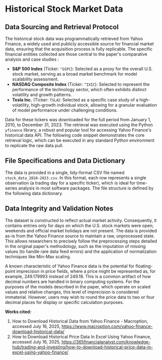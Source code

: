 # Historical Stock Market Data

## Data Sourcing and Retrieval Protocol

The historical stock data was programmatically retrieved from Yahoo Finance, a widely used and publicly accessible source for financial market data, ensuring that the acquisition process is fully replicable. The specific financial entities collected are those central to the paper's comparative analysis and case studies :  

* **S&P 500 Index** (Ticker: `^GSPC`): Selected as a proxy for the overall U.S. stock market, serving as a broad market benchmark for model scalability assessment.
* **NASDAQ Composite Index** (Ticker: `^IXIC`): Selected to represent the performance of the technology sector, which often exhibits distinct volatility and growth patterns.
* **Tesla Inc.** (Ticker: `TSLA`): Selected as a specific case study of a high-volatility, high-growth individual stock, allowing for a granular evaluation of model performance under challenging conditions.

Data for these tickers was downloaded for the full period from January 1, 2010, to December 31, 2023. The retrieval was executed using the Python `yfinance` library, a robust and popular tool for accessing Yahoo Finance's historical data API. The following code snippet demonstrates the core retrieval logic, which can be executed in any standard Python environment to replicate the raw data pull.

## File Specifications and Data Dictionary

The data is provided in a single, tidy-format CSV file named `stock_data_2010-2023.csv`. In this format, each row represents a single observation (a trading day for a specific ticker), which is ideal for time-series analysis in most software packages. The file structure is defined by the following data dictionary.

## Data Integrity and Validation Notes

The dataset is constructed to reflect actual market activity. Consequently, it contains entries only for days on which the U.S. stock markets were open; weekends and official market holidays are not present. The data is provided as-is from the Yahoo Finance source to maintain a raw, unprocessed state. This allows researchers to precisely follow the preprocessing steps detailed in the original paper's methodology, such as the imputation of missing values (to handle rare data feed errors) and the application of normalization techniques like Min-Max scaling.  

A known characteristic of Yahoo Finance data is the potential for floating-point imprecision in price fields, where a price might be represented as, for example, 249.179993 instead of 249.18. This is a common artifact of how decimal numbers are handled in binary computing systems. For the purposes of the models described in the paper, which operate on scaled values and relative changes, this level of imprecision is considered immaterial. However, users may wish to round the price data to two or four decimal places for display or specific calculation purposes.

**Works cited:**

1. How to Download Historical Data from Yahoo Finance - Macroption, accessed July 16, 2025, https://www.macroption.com/yahoo-finance-download-historical-data/
2. How to Download Historical Price Data In Excel Using Yahoo Finance, accessed July 16, 2025, https://365financialanalyst.com/knowledge-hub/trading-and-investing/how-to-download-historical-price-data-in-excel-using-yahoo-finance/